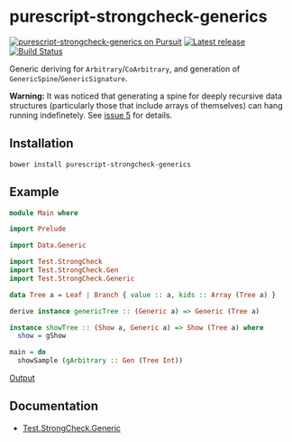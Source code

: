 # purescript-strongcheck-generics

[![purescript-strongcheck-generics on Pursuit](http://pursuit.purescript.org/packages/purescript-strongcheck-generics/badge)](http://pursuit.purescript.org/packages/purescript-strongcheck-generics)
[![Latest release](http://img.shields.io/bower/v/purescript-strongcheck-generics.svg)](https://github.com/zudov/purescript-strongcheck-generics/releases)
[![Build Status](https://travis-ci.org/zudov/purescript-strongcheck-generics.svg?branch=master)](https://travis-ci.org/zudov/purescript-strongcheck-generics)

Generic deriving for `Arbitrary`/`CoArbitrary`, and generation of `GenericSpine`/`GenericSignature`.

**Warning:** It was noticed that generating a spine for deeply recursive data structures (particularly those
that include arrays of themselves) can hang running indefinetely. See [issue 5](https://github.com/zudov/purescript-strongcheck-generics/issues/5) for details.

## Installation

```shell
bower install purescript-strongcheck-generics
```

## Example

```purescript
module Main where

import Prelude

import Data.Generic

import Test.StrongCheck
import Test.StrongCheck.Gen
import Test.StrongCheck.Generic

data Tree a = Leaf | Branch { value :: a, kids :: Array (Tree a) }

derive instance genericTree :: (Generic a) => Generic (Tree a)

instance showTree :: (Show a, Generic a) => Show (Tree a) where
  show = gShow

main = do
  showSample (gArbitrary :: Gen (Tree Int))
```

[Output](https://travis-ci.org/zudov/purescript-strongcheck-generics/builds/91160401#L733)

## Documentation

- [Test.StrongCheck.Generic](docs/Test/StrongCheck/Generic.md)
